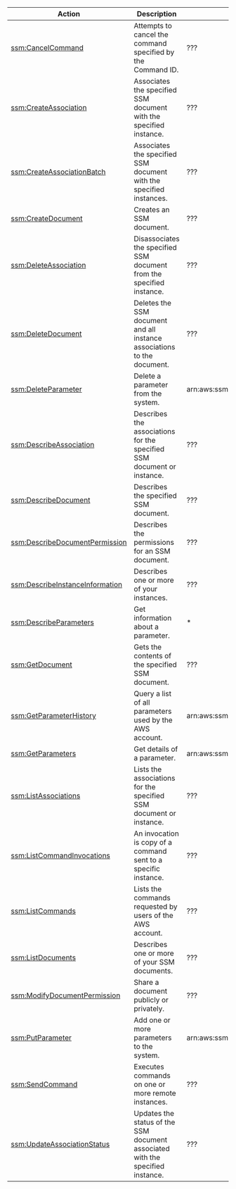 | Action | Description | Resource | Condition |
| --- | --- | --- | --- |
| [ssm:CancelCommand](http://docs.aws.amazon.com/ssm/latest/APIReference/API_CancelCommand.html) | Attempts to cancel the command specified by the Command ID. | ??? | - |
| [ssm:CreateAssociation](http://docs.aws.amazon.com/ssm/latest/APIReference/API_CreateAssociation.html) | Associates the specified SSM document with the specified instance. | ??? | - |
| [ssm:CreateAssociationBatch](http://docs.aws.amazon.com/ssm/latest/APIReference/API_CreateAssociationBatch.html) | Associates the specified SSM document with the specified instances. | ??? | - |
| [ssm:CreateDocument](http://docs.aws.amazon.com/ssm/latest/APIReference/API_CreateDocument.html) | Creates an SSM document. | ??? | - |
| [ssm:DeleteAssociation](http://docs.aws.amazon.com/ssm/latest/APIReference/API_DeleteAssociation.html) | Disassociates the specified SSM document from the specified instance. | ??? | - |
| [ssm:DeleteDocument](http://docs.aws.amazon.com/ssm/latest/APIReference/API_DeleteDocument.html) | Deletes the SSM document and all instance associations to the document. | ??? | - |
| [ssm:DeleteParameter](http://docs.aws.amazon.com/systems-manager/latest/APIReference/API_DeleteParameter.html) | Delete a parameter from the system. | arn:aws:ssm:$region:$account:parameter/$name | - |
| [ssm:DescribeAssociation](http://docs.aws.amazon.com/ssm/latest/APIReference/API_DescribeAssociation.html) | Describes the associations for the specified SSM document or instance. | ??? | - |
| [ssm:DescribeDocument](http://docs.aws.amazon.com/ssm/latest/APIReference/API_DescribeDocument.html) | Describes the specified SSM document. | ??? | - |
| [ssm:DescribeDocumentPermission](http://docs.aws.amazon.com/ssm/latest/APIReference/API_DescribeDocumentPermission.html) | Describes the permissions for an SSM document. | ??? | - |
| [ssm:DescribeInstanceInformation](http://docs.aws.amazon.com/ssm/latest/APIReference/API_DescribeInstanceInformation.html) | Describes one or more of your instances. | ??? | - |
| [ssm:DescribeParameters](http://docs.aws.amazon.com/systems-manager/latest/APIReference/API_DescribeParameters.html) | Get information about a parameter. | * | - |
| [ssm:GetDocument](http://docs.aws.amazon.com/ssm/latest/APIReference/API_GetDocument.html) | Gets the contents of the specified SSM document. | ??? | - |
| [ssm:GetParameterHistory](http://docs.aws.amazon.com/systems-manager/latest/APIReference/API_GetParameterHistory.html) | Query a list of all parameters used by the AWS account. | arn:aws:ssm:$region:$account:parameter/$name | - |
| [ssm:GetParameters](http://docs.aws.amazon.com/systems-manager/latest/APIReference/API_GetParameters.html) | Get details of a parameter. | arn:aws:ssm:$region:$account:parameter/$name | - |
| [ssm:ListAssociations](http://docs.aws.amazon.com/ssm/latest/APIReference/API_ListAssociations.html) | Lists the associations for the specified SSM document or instance. | ??? | - |
| [ssm:ListCommandInvocations](http://docs.aws.amazon.com/ssm/latest/APIReference/API_ListCommandInvocations.html) | An invocation is copy of a command sent to a specific instance. | ??? | - |
| [ssm:ListCommands](http://docs.aws.amazon.com/ssm/latest/APIReference/API_ListCommands.html) | Lists the commands requested by users of the AWS account. | ??? | - |
| [ssm:ListDocuments](http://docs.aws.amazon.com/ssm/latest/APIReference/API_ListDocuments.html) | Describes one or more of your SSM documents. | ??? | - |
| [ssm:ModifyDocumentPermission](http://docs.aws.amazon.com/ssm/latest/APIReference/API_ModifyDocumentPermission.html) | Share a document publicly or privately. | ??? | - |
| [ssm:PutParameter](http://docs.aws.amazon.com/systems-manager/latest/APIReference/API_PutParameter.html) | Add one or more parameters to the system. | arn:aws:ssm:$region:$account:parameter/$name | - |
| [ssm:SendCommand](http://docs.aws.amazon.com/ssm/latest/APIReference/API_SendCommand.html) | Executes commands on one or more remote instances. | ??? | - |
| [ssm:UpdateAssociationStatus](http://docs.aws.amazon.com/ssm/latest/APIReference/API_UpdateAssociationStatus.html) | Updates the status of the SSM document associated with the specified instance. | ??? | - |
